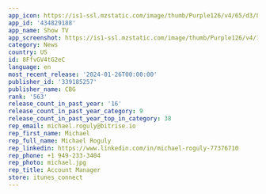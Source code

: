 ```yaml
---
app_icon: https://is1-ssl.mzstatic.com/image/thumb/Purple126/v4/65/d3/87/65d38778-89ed-b2bc-21b7-116498cf5579/AppIcon-0-0-1x_U007emarketing-0-7-0-0-85-220.png/1024x1024bb.png
app_id: '434829188'
app_name: Show TV
app_screenshot: https://is1-ssl.mzstatic.com/image/thumb/Purple126/v4/10/b7/b7/10b7b709-a337-17e6-0c8e-b5c84f9a62ce/75867e78-513f-4a2b-857d-33a2eb7193af_1242x2688_01.jpg/1242x2688bb.png
category: News
country: US
id: 8FfvGV4tG2eC
language: en
most_recent_release: '2024-01-26T00:00:00'
publisher_id: '339185257'
publisher_name: CBG
rank: '563'
release_count_in_past_year: '16'
release_count_in_past_year_category: 9
release_count_in_past_year_top_in_category: 38
rep_email: michael.roguly@bitrise.io
rep_first_name: Michael
rep_full_name: Michael Roguly
rep_linkedin: https://www.linkedin.com/in/michael-roguly-77376710
rep_phone: +1 949-233-3404
rep_photo: michael.jpg
rep_title: Account Manager
store: itunes_connect
---
```

